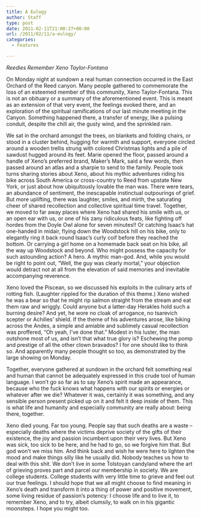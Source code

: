 ```yaml
---
title: A Eulogy
author: Staff
type: post
date: 2011-02-11T21:00:27+00:00
url: /2011/02/11/a-eulogy/
categories:
  - Features

---
```

_Reedies Remember Xeno Taylor-Fontana_

On Monday night at sundown a real human connection occurred in the East Orchard of the Reed canyon. Many people gathered to commemorate the loss of an esteemed member of this community, Xeno Taylor-Fontana. This is not an obituary or a summary of the aforementioned event. This is meant as an extension of that very event, the feelings evoked there, and an exploration of the spiritual ramifications of our last minute meeting in the Canyon. Something happened there, a transfer of energy, like a pulsing conduit, despite the chill air, the gusty wind, and the sprinkled rain.

We sat in the orchard amongst the trees, on blankets and folding chairs, or stood in a cluster behind, hugging for warmth and support, everyone circled around a wooden trellis strung with colored Christmas lights and a pile of sawdust hugged around its feet. Marie opened the floor, passed around a handle of Xeno’s preferred brand, Maker’s Mark, said a few words, then passed around an atlas and a sharpie to send to the family. People took turns sharing stories about Xeno, about his mythic adventures riding his bike across South America or cross-country to Reed from upstate New York, or just about how ubiquitously lovable the man was. There were tears, an abundance of sentiment, the inescapable instinctual outpourings of grief. But more uplifting, there was laughter, smiles, and mirth, the saturating cheer of shared recollection and collective spiritual time travel. Together, we moved to far away places where Xeno had shared his smile with us, or an open ear with us, or one of his zany ridiculous feats, like fighting off hordes from the Doyle Owl alone for seven minutes!! Or catching Isaac’s hat one-handed in midair, flying down the Woodstock hill on his bike, only to elegantly ring it back round Isaac’s curly coif before they reached the bottom. Or carrying a girl home on a homemade back seat on his bike, all the way up Woodstock and beyond. Who might possess the capacity for such astounding action? A hero. A mythic man-god. And, while you would be right to point out, “Well, the guy was clearly mortal,” your objection would detract not at all from the elevation of said memories and inevitable accompanying reverence. 

Xeno loved the Piscean, so we discussed his exploits in the culinary arts of rotting fish. (Laughter rippled for the duration of this theme.) Xeno wished he was a bear so that he might rip salmon straight from the stream and eat them raw and wriggly. Could anyone but a latter-day Herakles hold such a burning desire? And yet, he wore no cloak of arrogance, no tsarevich scepter or Achilles’ shield. If the theme of his adventures arose, like biking across the Andes, a simple and amiable and sublimely casual recollection was proffered, “Oh yeah, I’ve done that.” Modest in his luster, the man outshone most of us, and isn’t that what true glory is? Eschewing the pomp and prestige of all the other clown bravados? I for one should like to think so. And apparently many people thought so too, as demonstrated by the large showing on Monday. 

Together, everyone gathered at sundown in the orchard felt something real and human that cannot be adequately expressed in this crude tool of human language. I won’t go so far as to say Xeno’s spirit made an appearance, because who the fuck knows what happens with our spirits or energies or whatever after we die? Whatever it was, certainly it was something, and any sensible person present picked up on it and felt it deep inside of them. This is what life and humanity and especially community are really about: being there, together.

Xeno died young. Far too young. People say that such deaths are a waste – especially deaths where the victims deprive society of the gifts of their existence, the joy and passion incumbent upon their very lives. But Xeno was sick, too sick to be here, and he had to go, so we forgive him that. But god won’t we miss him. And think back and wish he were here to lighten the mood and make things silly like he usually did. Nobody teaches us how to deal with this shit. We don’t live in some Tolstoyan candyland where the art of grieving proves part and parcel our membership in society. We are college students. College students with very little time to grieve and feel out our true feelings. I should hope that we all might choose to find meaning in Xeno’s death and transform it into a thing of power and positive movement, some living residue of passion’s potency: I choose life and to live it, to remember Xeno, and to try, albeit clumsily, to walk on in his gigantic moonsteps. I hope you might too.